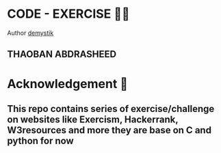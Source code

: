 # CODE - EXERCISE :muscle::smile:

Author [demystik](./demystik)
## THAOBAN ABDRASHEED

# Acknowledgement :pray:
## This repo contains series of exercise/challenge on websites like Exercism, Hackerrank, W3resources and more they are base on C and python for now
 
